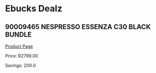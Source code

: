 
# Ebucks Dealz
## 90009465 NESPRESSO ESSENZA C30 BLACK BUNDLE
[Product Page](https://www.ebucks.com/web/shop/productSelected.do?prodId=1158881399&catId=1157555110)

Price: R2799.00

Savings: 200.0


	